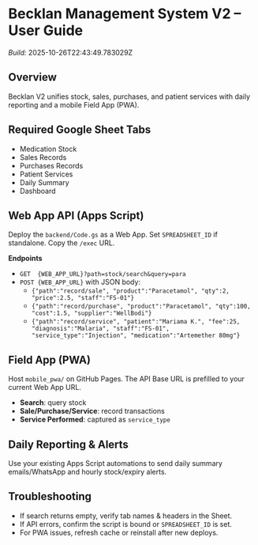 # Becklan Management System V2 – User Guide
*Build:* 2025-10-26T22:43:49.783029Z

## Overview
Becklan V2 unifies stock, sales, purchases, and patient services with daily reporting and a mobile Field App (PWA).

## Required Google Sheet Tabs
- Medication Stock
- Sales Records
- Purchases Records
- Patient Services
- Daily Summary
- Dashboard

## Web App API (Apps Script)
Deploy the `backend/Code.gs` as a Web App. Set `SPREADSHEET_ID` if standalone. Copy the `/exec` URL.

**Endpoints**
- `GET  {WEB_APP_URL}?path=stock/search&query=para`
- `POST {WEB_APP_URL}` with JSON body:
  - `{"path":"record/sale", "product":"Paracetamol", "qty":2, "price":2.5, "staff":"FS-01"}`
  - `{"path":"record/purchase", "product":"Paracetamol", "qty":100, "cost":1.5, "supplier":"WellBodi"}`
  - `{"path":"record/service", "patient":"Mariama K.", "fee":25, "diagnosis":"Malaria", "staff":"FS-01", "service_type":"Injection", "medication":"Artemether 80mg"}`

## Field App (PWA)
Host `mobile_pwa/` on GitHub Pages. The API Base URL is prefilled to your current Web App URL.
- **Search**: query stock
- **Sale/Purchase/Service**: record transactions
- **Service Performed**: captured as `service_type`

## Daily Reporting & Alerts
Use your existing Apps Script automations to send daily summary emails/WhatsApp and hourly stock/expiry alerts.

## Troubleshooting
- If search returns empty, verify tab names & headers in the Sheet.
- If API errors, confirm the script is bound or `SPREADSHEET_ID` is set.
- For PWA issues, refresh cache or reinstall after new deploys.
